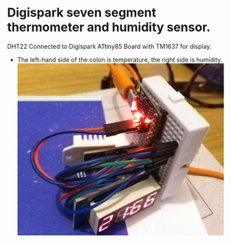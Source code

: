 # Digispark seven segment thermometer and humidity sensor.

DHT22 Connected to Digispark ATtiny85 Board with TM1637 for display.
- The left-hand side of the colon is temperature, the right side is humidity.
![](img/digiTherm.png)
